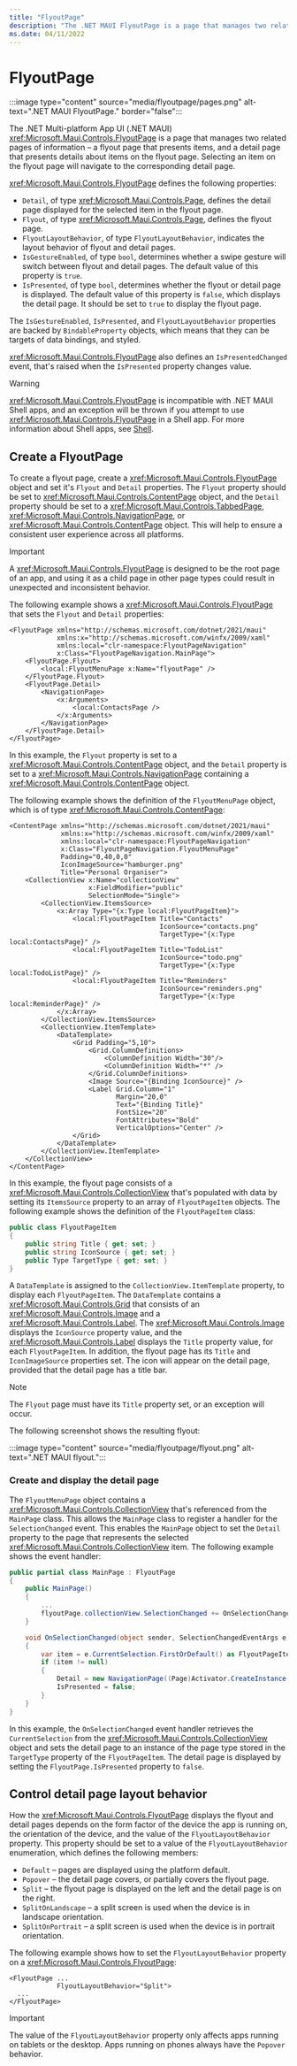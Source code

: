 ```yaml
---
title: "FlyoutPage"
description: "The .NET MAUI FlyoutPage is a page that manages two related pages of information – a flyout page that presents items, and a detail page that presents details about items on the flyout page."
ms.date: 04/11/2022
---
```


# FlyoutPage

:::image type="content" source="media/flyoutpage/pages.png" alt-text=".NET MAUI FlyoutPage." border="false":::

The .NET Multi-platform App UI (.NET MAUI) <xref:Microsoft.Maui.Controls.FlyoutPage> is a page that manages two related pages of information – a flyout page that presents items, and a detail page that presents details about items on the flyout page. Selecting an item on the flyout page will navigate to the corresponding detail page.

<xref:Microsoft.Maui.Controls.FlyoutPage> defines the following properties:

- `Detail`, of type <xref:Microsoft.Maui.Controls.Page>, defines the detail page displayed for the selected item in the flyout page.
- `Flyout`, of type <xref:Microsoft.Maui.Controls.Page>, defines the flyout page.
- `FlyoutLayoutBehavior`, of type `FlyoutLayoutBehavior`, indicates the layout behavior of flyout and detail pages.
- `IsGestureEnabled`, of type `bool`, determines whether a swipe gesture will switch between flyout and detail pages. The default value of this property is `true`.
- `IsPresented`, of type `bool`, determines whether the flyout or detail page is displayed. The default value of this property is `false`, which displays the detail page. It should be set to `true` to display the flyout page.

The `IsGestureEnabled`, `IsPresented`, and `FlyoutLayoutBehavior` properties are backed by `BindableProperty` objects, which means that they can be targets of data bindings, and styled.

<xref:Microsoft.Maui.Controls.FlyoutPage> also defines an `IsPresentedChanged` event, that's raised when the `IsPresented` property changes value.

> [!WARNING]
> <xref:Microsoft.Maui.Controls.FlyoutPage> is incompatible with .NET MAUI Shell apps, and an exception will be thrown if you attempt to use <xref:Microsoft.Maui.Controls.FlyoutPage> in a Shell app. For more information about Shell apps, see [Shell](~/fundamentals/shell/index.md).

## Create a FlyoutPage

To create a flyout page, create a <xref:Microsoft.Maui.Controls.FlyoutPage> object and set it's `Flyout` and `Detail` properties. The `Flyout` property should be set to <xref:Microsoft.Maui.Controls.ContentPage> object, and the `Detail` property should be set to a <xref:Microsoft.Maui.Controls.TabbedPage>, <xref:Microsoft.Maui.Controls.NavigationPage>, or <xref:Microsoft.Maui.Controls.ContentPage> object. This will help to ensure a consistent user experience across all platforms.

> [!IMPORTANT]
> A <xref:Microsoft.Maui.Controls.FlyoutPage> is designed to be the root page of an app, and using it as a child page in other page types could result in unexpected and inconsistent behavior.

The following example shows a <xref:Microsoft.Maui.Controls.FlyoutPage> that sets the `Flyout` and `Detail` properties:

```xaml
<FlyoutPage xmlns="http://schemas.microsoft.com/dotnet/2021/maui"
            xmlns:x="http://schemas.microsoft.com/winfx/2009/xaml"
            xmlns:local="clr-namespace:FlyoutPageNavigation"
            x:Class="FlyoutPageNavigation.MainPage">
    <FlyoutPage.Flyout>
        <local:FlyoutMenuPage x:Name="flyoutPage" />
    </FlyoutPage.Flyout>
    <FlyoutPage.Detail>
        <NavigationPage>
            <x:Arguments>
                <local:ContactsPage />
            </x:Arguments>
        </NavigationPage>
    </FlyoutPage.Detail>
</FlyoutPage>
```

In this example, the `Flyout` property is set to a <xref:Microsoft.Maui.Controls.ContentPage> object, and the `Detail` property is set to a <xref:Microsoft.Maui.Controls.NavigationPage> containing a <xref:Microsoft.Maui.Controls.ContentPage> object.

The following example shows the definition of the `FlyoutMenuPage` object, which is of type <xref:Microsoft.Maui.Controls.ContentPage>:

```xaml
<ContentPage xmlns="http://schemas.microsoft.com/dotnet/2021/maui"
             xmlns:x="http://schemas.microsoft.com/winfx/2009/xaml"
             xmlns:local="clr-namespace:FlyoutPageNavigation"
             x:Class="FlyoutPageNavigation.FlyoutMenuPage"
             Padding="0,40,0,0"
             IconImageSource="hamburger.png"
             Title="Personal Organiser">
    <CollectionView x:Name="collectionView"
                    x:FieldModifier="public"
                    SelectionMode="Single">
        <CollectionView.ItemsSource>
            <x:Array Type="{x:Type local:FlyoutPageItem}">
                <local:FlyoutPageItem Title="Contacts"
                                      IconSource="contacts.png"
                                      TargetType="{x:Type local:ContactsPage}" />
                <local:FlyoutPageItem Title="TodoList"
                                      IconSource="todo.png"
                                      TargetType="{x:Type local:TodoListPage}" />
                <local:FlyoutPageItem Title="Reminders"
                                      IconSource="reminders.png"
                                      TargetType="{x:Type local:ReminderPage}" />
            </x:Array>
        </CollectionView.ItemsSource>
        <CollectionView.ItemTemplate>
            <DataTemplate>
                <Grid Padding="5,10">
                    <Grid.ColumnDefinitions>
                        <ColumnDefinition Width="30"/>
                        <ColumnDefinition Width="*" />
                    </Grid.ColumnDefinitions>
                    <Image Source="{Binding IconSource}" />
                    <Label Grid.Column="1"
                           Margin="20,0"
                           Text="{Binding Title}"
                           FontSize="20"
                           FontAttributes="Bold"
                           VerticalOptions="Center" />
                </Grid>
            </DataTemplate>
        </CollectionView.ItemTemplate>
    </CollectionView>
</ContentPage>
```

In this example, the flyout page consists of a <xref:Microsoft.Maui.Controls.CollectionView> that's populated with data by setting its `ItemsSource` property to an array of `FlyoutPageItem` objects. The following example shows the definition of the `FlyoutPageItem` class:

```csharp
public class FlyoutPageItem
{
    public string Title { get; set; }
    public string IconSource { get; set; }
    public Type TargetType { get; set; }
}
```

A `DataTemplate` is assigned to the `CollectionView.ItemTemplate` property, to display each `FlyoutPageItem`. The `DataTemplate` contains a <xref:Microsoft.Maui.Controls.Grid> that consists of an <xref:Microsoft.Maui.Controls.Image> and a <xref:Microsoft.Maui.Controls.Label>. The <xref:Microsoft.Maui.Controls.Image> displays the `IconSource` property value, and the <xref:Microsoft.Maui.Controls.Label> displays the `Title` property value, for each `FlyoutPageItem`. In addition, the flyout page has its `Title` and `IconImageSource` properties set. The icon will appear on the detail page, provided that the detail page has a title bar.

> [!NOTE]
> The `Flyout` page must have its `Title` property set, or an exception will occur.

The following screenshot shows the resulting flyout:

:::image type="content" source="media/flyoutpage/flyout.png" alt-text=".NET MAUI flyout.":::

### Create and display the detail page

The `FlyoutMenuPage` object contains a <xref:Microsoft.Maui.Controls.CollectionView> that's referenced from the `MainPage` class. This allows the `MainPage` class to register a handler for the `SelectionChanged` event. This enables the `MainPage` object to set the `Detail` property to the page that represents the selected <xref:Microsoft.Maui.Controls.CollectionView> item. The following example shows the event handler:

```csharp
public partial class MainPage : FlyoutPage
{
    public MainPage()
    {
        ...
        flyoutPage.collectionView.SelectionChanged += OnSelectionChanged;
    }

    void OnSelectionChanged(object sender, SelectionChangedEventArgs e)
    {
        var item = e.CurrentSelection.FirstOrDefault() as FlyoutPageItem;
        if (item != null)
        {            
            Detail = new NavigationPage((Page)Activator.CreateInstance(item.TargetType));
            IsPresented = false;
        }
    }
}
```

In this example, the `OnSelectionChanged` event handler retrieves the `CurrentSelection` from the <xref:Microsoft.Maui.Controls.CollectionView> object and sets the detail page to an instance of the page type stored in the `TargetType` property of the `FlyoutPageItem`. The detail page is displayed by setting the `FlyoutPage.IsPresented` property to `false`.

## Control detail page layout behavior

How the <xref:Microsoft.Maui.Controls.FlyoutPage> displays the flyout and detail pages depends on the form factor of the device the app is running on, the orientation of the device, and the value of the `FlyoutLayoutBehavior` property. This property should be set to a value of the `FlyoutLayoutBehavior` enumeration, which defines the following members:

- `Default` – pages are displayed using the platform default.
- `Popover` – the detail page covers, or partially covers the flyout page.
- `Split` – the flyout page is displayed on the left and the detail page is on the right.
- `SplitOnLandscape` – a split screen is used when the device is in landscape orientation.
- `SplitOnPortrait` – a split screen is used when the device is in portrait orientation.

The following example shows how to set the `FlyoutLayoutBehavior` property on a <xref:Microsoft.Maui.Controls.FlyoutPage>:

```xaml
<FlyoutPage ...
            FlyoutLayoutBehavior="Split">
  ...
</FlyoutPage>
```

> [!IMPORTANT]
> The value of the `FlyoutLayoutBehavior` property only affects apps running on tablets or the desktop. Apps running on phones always have the `Popover` behavior.
